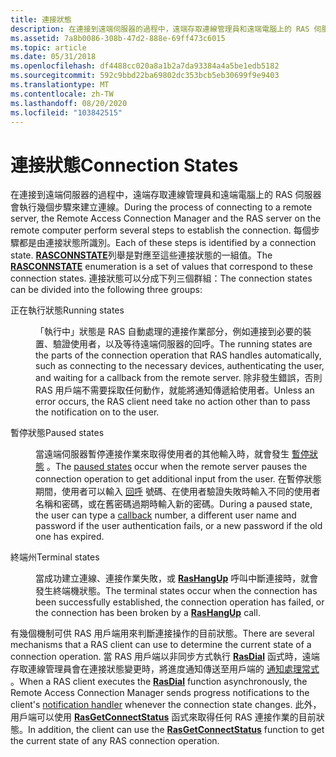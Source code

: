 ```yaml
---
title: 連接狀態
description: 在連接到遠端伺服器的過程中，遠端存取連線管理員和遠端電腦上的 RAS 伺服器會執行幾個步驟來建立連線。
ms.assetid: 7a8b0086-308b-47d2-888e-69ff473c6015
ms.topic: article
ms.date: 05/31/2018
ms.openlocfilehash: df4488cc020a8a1b2a7da93384a4a5be1edb5182
ms.sourcegitcommit: 592c9bbd22ba69802dc353bcb5eb30699f9e9403
ms.translationtype: MT
ms.contentlocale: zh-TW
ms.lasthandoff: 08/20/2020
ms.locfileid: "103842515"
---
```

# <a name="connection-states"></a><span data-ttu-id="ae378-103">連接狀態</span><span class="sxs-lookup"><span data-stu-id="ae378-103">Connection States</span></span>

<span data-ttu-id="ae378-104">在連接到遠端伺服器的過程中，遠端存取連線管理員和遠端電腦上的 RAS 伺服器會執行幾個步驟來建立連線。</span><span class="sxs-lookup"><span data-stu-id="ae378-104">During the process of connecting to a remote server, the Remote Access Connection Manager and the RAS server on the remote computer perform several steps to establish the connection.</span></span> <span data-ttu-id="ae378-105">每個步驟都是由連接狀態所識別。</span><span class="sxs-lookup"><span data-stu-id="ae378-105">Each of these steps is identified by a connection state.</span></span> <span data-ttu-id="ae378-106">[**RASCONNSTATE**](/previous-versions/windows/desktop/legacy/aa376727(v=vs.85))列舉是對應至這些連接狀態的一組值。</span><span class="sxs-lookup"><span data-stu-id="ae378-106">The [**RASCONNSTATE**](/previous-versions/windows/desktop/legacy/aa376727(v=vs.85)) enumeration is a set of values that correspond to these connection states.</span></span> <span data-ttu-id="ae378-107">連接狀態可以分成下列三個群組：</span><span class="sxs-lookup"><span data-stu-id="ae378-107">The connection states can be divided into the following three groups:</span></span>

<dl> <dt>

<span data-ttu-id="ae378-108"><span id="Running_states"></span><span id="running_states"></span><span id="RUNNING_STATES"></span>正在執行狀態</span><span class="sxs-lookup"><span data-stu-id="ae378-108"><span id="Running_states"></span><span id="running_states"></span><span id="RUNNING_STATES"></span>Running states</span></span>
</dt> <dd>

<span data-ttu-id="ae378-109">「執行中」狀態是 RAS 自動處理的連接作業部分，例如連接到必要的裝置、驗證使用者，以及等待遠端伺服器的回呼。</span><span class="sxs-lookup"><span data-stu-id="ae378-109">The running states are the parts of the connection operation that RAS handles automatically, such as connecting to the necessary devices, authenticating the user, and waiting for a callback from the remote server.</span></span> <span data-ttu-id="ae378-110">除非發生錯誤，否則 RAS 用戶端不需要採取任何動作，就能將通知傳遞給使用者。</span><span class="sxs-lookup"><span data-stu-id="ae378-110">Unless an error occurs, the RAS client need take no action other than to pass the notification on to the user.</span></span>

</dd> <dt>

<span data-ttu-id="ae378-111"><span id="Paused_states"></span><span id="paused_states"></span><span id="PAUSED_STATES"></span>暫停狀態</span><span class="sxs-lookup"><span data-stu-id="ae378-111"><span id="Paused_states"></span><span id="paused_states"></span><span id="PAUSED_STATES"></span>Paused states</span></span>
</dt> <dd>

<span data-ttu-id="ae378-112">當遠端伺服器暫停連接作業來取得使用者的其他輸入時，就會發生 [暫停狀態](paused-states.md) 。</span><span class="sxs-lookup"><span data-stu-id="ae378-112">The [paused states](paused-states.md) occur when the remote server pauses the connection operation to get additional input from the user.</span></span> <span data-ttu-id="ae378-113">在暫停狀態期間，使用者可以輸入 [回呼](callback-connections.md) 號碼、在使用者驗證失敗時輸入不同的使用者名稱和密碼，或在舊密碼過期時輸入新的密碼。</span><span class="sxs-lookup"><span data-stu-id="ae378-113">During a paused state, the user can type a [callback](callback-connections.md) number, a different user name and password if the user authentication fails, or a new password if the old one has expired.</span></span>

</dd> <dt>

<span data-ttu-id="ae378-114"><span id="Terminal_states"></span><span id="terminal_states"></span><span id="TERMINAL_STATES"></span>終端州</span><span class="sxs-lookup"><span data-stu-id="ae378-114"><span id="Terminal_states"></span><span id="terminal_states"></span><span id="TERMINAL_STATES"></span>Terminal states</span></span>
</dt> <dd>

<span data-ttu-id="ae378-115">當成功建立連線、連接作業失敗，或 [**RasHangUp**](/windows/desktop/api/Ras/nf-ras-rashangupa) 呼叫中斷連接時，就會發生終端機狀態。</span><span class="sxs-lookup"><span data-stu-id="ae378-115">The terminal states occur when the connection has been successfully established, the connection operation has failed, or the connection has been broken by a [**RasHangUp**](/windows/desktop/api/Ras/nf-ras-rashangupa) call.</span></span>

</dd> </dl>

<span data-ttu-id="ae378-116">有幾個機制可供 RAS 用戶端用來判斷連接操作的目前狀態。</span><span class="sxs-lookup"><span data-stu-id="ae378-116">There are several mechanisms that a RAS client can use to determine the current state of a connection operation.</span></span> <span data-ttu-id="ae378-117">當 RAS 用戶端以非同步方式執行 [**RasDial**](/windows/desktop/api/Ras/nf-ras-rasdiala) 函式時，遠端存取連線管理員會在連接狀態變更時，將進度通知傳送至用戶端的 [通知處理常式](notification-handlers.md) 。</span><span class="sxs-lookup"><span data-stu-id="ae378-117">When a RAS client executes the [**RasDial**](/windows/desktop/api/Ras/nf-ras-rasdiala) function asynchronously, the Remote Access Connection Manager sends progress notifications to the client's [notification handler](notification-handlers.md) whenever the connection state changes.</span></span> <span data-ttu-id="ae378-118">此外，用戶端可以使用 [**RasGetConnectStatus**](/windows/desktop/api/Ras/nf-ras-rasgetconnectstatusa) 函式來取得任何 RAS 連接作業的目前狀態。</span><span class="sxs-lookup"><span data-stu-id="ae378-118">In addition, the client can use the [**RasGetConnectStatus**](/windows/desktop/api/Ras/nf-ras-rasgetconnectstatusa) function to get the current state of any RAS connection operation.</span></span>

 

 